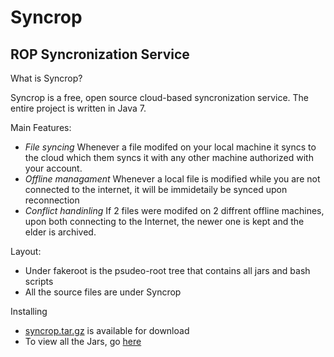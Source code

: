 Syncrop
=========
ROP Syncronization Service
--------------------
What is Syncrop?

Syncrop is a free, open source cloud-based syncronization service. The entire project is written in Java 7.

Main Features: 
- *File syncing* Whenever a file modifed on your local machine it syncs to the cloud which them syncs it with any other machine authorized with your account.
- *Offline managament* Whenever a local file is modified while you are not connected to the internet, it will be immidetaily be synced upon reconnection
- *Conflict handinling* If 2 files were modifed on 2 diffrent offline machines, upon both connecting to the Internet, the newer one is kept and the elder is archived.

Layout:
- Under fakeroot is the psudeo-root tree that contains all jars and bash scripts
- All the source files are under Syncrop

Installing
- [syncrop.tar.gz](https://github.com/TAAPArthur/Syncrop/releases/latest) is available for download
- To view all the Jars, go [here](https://github.com/TAAPArthur/Syncrop/tree/master/fakeroot/usr/lib/syncrop)

